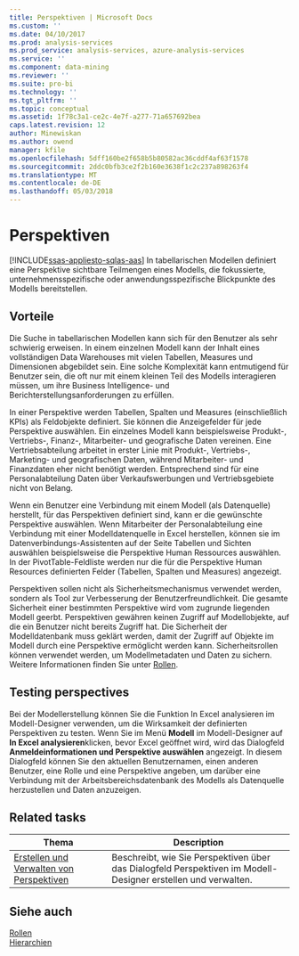 ```yaml
---
title: Perspektiven | Microsoft Docs
ms.custom: ''
ms.date: 04/10/2017
ms.prod: analysis-services
ms.prod_service: analysis-services, azure-analysis-services
ms.service: ''
ms.component: data-mining
ms.reviewer: ''
ms.suite: pro-bi
ms.technology: ''
ms.tgt_pltfrm: ''
ms.topic: conceptual
ms.assetid: 1f78c3a1-ce2c-4e7f-a277-71a657692bea
caps.latest.revision: 12
author: Minewiskan
ms.author: owend
manager: kfile
ms.openlocfilehash: 5dff160be2f658b5b80582ac36cddf4af63f1578
ms.sourcegitcommit: 2ddc0bfb3ce2f2b160e3638f1c2c237a898263f4
ms.translationtype: MT
ms.contentlocale: de-DE
ms.lasthandoff: 05/03/2018
---
```

# <a name="perspectives"></a>Perspektiven
[!INCLUDE[ssas-appliesto-sqlas-aas](../../includes/ssas-appliesto-sqlas-aas.md)]
  In tabellarischen Modellen definiert eine Perspektive sichtbare Teilmengen eines Modells, die fokussierte, unternehmensspezifische oder anwendungsspezifische Blickpunkte des Modells bereitstellen.  
  
##  <a name="bkmk_understanding"></a> Vorteile  
 Die Suche in tabellarischen Modellen kann sich für den Benutzer als sehr schwierig erweisen. In einem einzelnen Modell kann der Inhalt eines vollständigen Data Warehouses mit vielen Tabellen, Measures und Dimensionen abgebildet sein. Eine solche Komplexität kann entmutigend für Benutzer sein, die oft nur mit einem kleinen Teil des Modells interagieren müssen, um ihre Business Intelligence- und Berichterstellungsanforderungen zu erfüllen.  
  
 In einer Perspektive werden Tabellen, Spalten und Measures (einschließlich KPIs) als Feldobjekte definiert. Sie können die Anzeigefelder für jede Perspektive auswählen. Ein einzelnes Modell kann beispielsweise Produkt-, Vertriebs-, Finanz-, Mitarbeiter- und geografische Daten vereinen. Eine Vertriebsabteilung arbeitet in erster Linie mit Produkt-, Vertriebs-, Marketing- und geografischen Daten, während Mitarbeiter- und Finanzdaten eher nicht benötigt werden. Entsprechend sind für eine Personalabteilung Daten über Verkaufswerbungen und Vertriebsgebiete nicht von Belang.  
  
 Wenn ein Benutzer eine Verbindung mit einem Modell (als Datenquelle) herstellt, für das Perspektiven definiert sind, kann er die gewünschte Perspektive auswählen. Wenn Mitarbeiter der Personalabteilung eine Verbindung mit einer Modelldatenquelle in Excel herstellen, können sie im Datenverbindungs-Assistenten auf der Seite Tabellen und Sichten auswählen beispielsweise die Perspektive Human Ressources auswählen. In der PivotTable-Feldliste werden nur die für die Perspektive Human Resources definierten Felder (Tabellen, Spalten und Measures) angezeigt.  
  
 Perspektiven sollen nicht als Sicherheitsmechanismus verwendet werden, sondern als Tool zur Verbesserung der Benutzerfreundlichkeit. Die gesamte Sicherheit einer bestimmten Perspektive wird vom zugrunde liegenden Modell geerbt. Perspektiven gewähren keinen Zugriff auf Modellobjekte, auf die ein Benutzer nicht bereits Zugriff hat. Die Sicherheit der Modelldatenbank muss geklärt werden, damit der Zugriff auf Objekte im Modell durch eine Perspektive ermöglicht werden kann. Sicherheitsrollen können verwendet werden, um Modellmetadaten und Daten zu sichern. Weitere Informationen finden Sie unter [Rollen](../../analysis-services/tabular-models/roles-ssas-tabular.md).  
  
##  <a name="bkmk_testpersp"></a> Testing perspectives  
 Bei der Modellerstellung können Sie die Funktion In Excel analysieren im Modell-Designer verwenden, um die Wirksamkeit der definierten Perspektiven zu testen. Wenn Sie im Menü **Modell** im Modell-Designer auf **In Excel analysieren**klicken, bevor Excel geöffnet wird, wird das Dialogfeld **Anmeldeinformationen und Perspektive auswählen** angezeigt. In diesem Dialogfeld können Sie den aktuellen Benutzernamen, einen anderen Benutzer, eine Rolle und eine Perspektive angeben, um darüber eine Verbindung mit der Arbeitsbereichsdatenbank des Modells als Datenquelle herzustellen und Daten anzuzeigen.  
  
##  <a name="bkmk_related_tasks"></a> Related tasks  
  
|Thema|Description|  
|-----------|-----------------|  
|[Erstellen und Verwalten von Perspektiven](../../analysis-services/tabular-models/create-and-manage-perspectives-ssas-tabular.md)|Beschreibt, wie Sie Perspektiven über das Dialogfeld Perspektiven im Modell-Designer erstellen und verwalten.|  
  
## <a name="see-also"></a>Siehe auch  
 [Rollen](../../analysis-services/tabular-models/roles-ssas-tabular.md)   
 [Hierarchien](../../analysis-services/tabular-models/hierarchies-ssas-tabular.md)  
  
  
